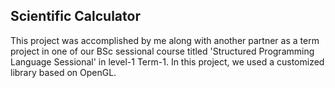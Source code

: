 ## Scientific Calculator

This project was accomplished by me along with another partner as a term project in one of our BSc sessional course titled 'Structured Programming Language Sessional' in  level-1 Term-1. In this project, we used a customized library based on OpenGL.
